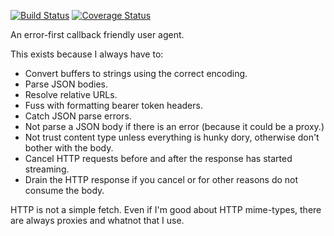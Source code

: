 [![Build Status](https://travis-ci.org/bigeasy/vizsla.svg?branch=master)](https://travis-ci.org/bigeasy/vizsla) [![Coverage Status](https://coveralls.io/repos/bigeasy/vizsla/badge.svg?branch=master&service=github)](https://coveralls.io/github/bigeasy/vizsla?branch=master)

An error-first callback friendly user agent.

This exists because I always have to:

 * Convert buffers to strings using the correct encoding.
 * Parse JSON bodies.
 * Resolve relative URLs.
 * Fuss with formatting bearer token headers.
 * Catch JSON parse errors.
 * Not parse a JSON body if there is an error (because it could be a proxy.)
 * Not trust content type unless everything is hunky dory, otherwise don't
 bother with the body.
 * Cancel HTTP requests before and after the response has started streaming.
 * Drain the HTTP response if you cancel or for other reasons do not consume the
 body.

HTTP is not a simple fetch. Even if I'm good about HTTP mime-types, there are
always proxies and whatnot that I use.
